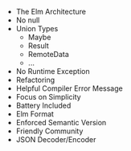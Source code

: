 - The Elm Architecture
- No null
- Union Types
	- Maybe
	- Result
	- RemoteData
	- ...
- No Runtime Exception
- Refactoring
- Helpful Compiler Error Message
- Focus on Simplicity
- Battery Included
- Elm Format
- Enforced Semantic Version
- Friendly Community
- JSON Decoder/Encoder